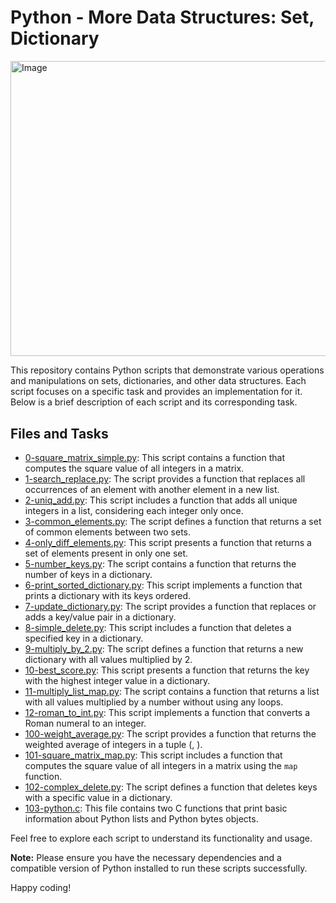 # Python - More Data Structures: Set, Dictionary

<img src="https://images.unsplash.com/photo-1456428746267-a1756408f782?ixlib=rb-4.0.3&ixid=M3wxMjA3fDB8MHxwaG90by1wYWdlfHx8fGVufDB8fHx8fA%3D%3D&auto=format&fit=crop&w=900&q=400" alt="Image" width="1000" height="400" style="width: 17.3cm; height: 12.5cm;">

This repository contains Python scripts that demonstrate various operations and manipulations on sets, dictionaries, and other data structures. Each script focuses on a specific task and provides an implementation for it. Below is a brief description of each script and its corresponding task.

## Files and Tasks

- [0-square_matrix_simple.py](0-square_matrix_simple.py): This script contains a function that computes the square value of all integers in a matrix.
- [1-search_replace.py](1-search_replace.py): The script provides a function that replaces all occurrences of an element with another element in a new list.
- [2-uniq_add.py](2-uniq_add.py): This script includes a function that adds all unique integers in a list, considering each integer only once.
- [3-common_elements.py](3-common_elements.py): The script defines a function that returns a set of common elements between two sets.
- [4-only_diff_elements.py](4-only_diff_elements.py): This script presents a function that returns a set of elements present in only one set.
- [5-number_keys.py](5-number_keys.py): The script contains a function that returns the number of keys in a dictionary.
- [6-print_sorted_dictionary.py](6-print_sorted_dictionary.py): This script implements a function that prints a dictionary with its keys ordered.
- [7-update_dictionary.py](7-update_dictionary.py): The script provides a function that replaces or adds a key/value pair in a dictionary.
- [8-simple_delete.py](8-simple_delete.py): This script includes a function that deletes a specified key in a dictionary.
- [9-multiply_by_2.py](9-multiply_by_2.py): The script defines a function that returns a new dictionary with all values multiplied by 2.
- [10-best_score.py](10-best_score.py): This script presents a function that returns the key with the highest integer value in a dictionary.
- [11-multiply_list_map.py](11-multiply_list_map.py): The script contains a function that returns a list with all values multiplied by a number without using any loops.
- [12-roman_to_int.py](12-roman_to_int.py): This script implements a function that converts a Roman numeral to an integer.
- [100-weight_average.py](100-weight_average.py): The script provides a function that returns the weighted average of integers in a tuple (<score>, <weight>).
- [101-square_matrix_map.py](101-square_matrix_map.py): This script includes a function that computes the square value of all integers in a matrix using the `map` function.
- [102-complex_delete.py](102-complex_delete.py): The script defines a function that deletes keys with a specific value in a dictionary.
- [103-python.c](103-python.c): This file contains two C functions that print basic information about Python lists and Python bytes objects.

Feel free to explore each script to understand its functionality and usage.

**Note:** Please ensure you have the necessary dependencies and a compatible version of Python installed to run these scripts successfully.

Happy coding!

